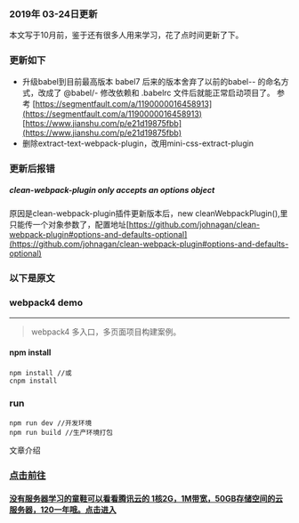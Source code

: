 ### 2019年 03-24日更新
本文写于10月前，鉴于还有很多人用来学习，花了点时间更新了下。
### 更新如下 

 - 升级babel到目前最高版本
babel7 后来的版本舍弃了以前的babel-*-* 的命名方式，改成了 @babel/*-*
修改依赖和 .babelrc 文件后就能正常启动项目了。
参考 [https://segmentfault.com/a/1190000016458913](https://segmentfault.com/a/1190000016458913)
[https://www.jianshu.com/p/e21d19875fbb](https://www.jianshu.com/p/e21d19875fbb)
 - 删除extract-text-webpack-plugin，改用mini-css-extract-plugin
 

### 更新后报错

##### clean-webpack-plugin only accepts an options object

原因是clean-webpack-plugin插件更新版本后，new cleanWebpackPlugin(),里只能传一个对象参数了，配置地址[https://github.com/johnagan/clean-webpack-plugin#options-and-defaults-optional](https://github.com/johnagan/clean-webpack-plugin#options-and-defaults-optional)

### 以下是原文

### webpack4 demo
------
>webpack4 多入口，多页面项目构建案例。
#### npm install
```
npm install //或
cnpm install
```
### run
```
npm run dev //开发环境
npm run build //生产环境打包
```
文章介绍

### [点击前往](https://segmentfault.com/a/1190000014984842)


#### [没有服务器学习的童鞋可以看看腾讯云的 1核2G，1M带宽，50GB存储空间的云服务器，120一年哦。点击进入](https://cloud.tencent.com/redirect.php?redirect=10004&cps_key=5592217280c1059d781cd2563af77305)
